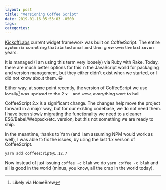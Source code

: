 ```yaml
---
layout: post
title: "Versioning Coffee Script"
date: 2019-01-16 05:53:03 -0500
tags:
categories:
---
```


[KickoffLabs](https://kickofflabs.com) current widget framework was built on CoffeeScript. The entire system is something that started small and then grew over the last seven years.

It is managed (I am using this term very loosely) via Ruby with Rake. Today, there are much better options for this in the JavaScript world for packaging and version management, but they either didn't exist when we started, or I did not know about them. 😀

Either way, at some point recently, the version of CoffeeScript we use locally[^1] was updated to the 2.x....and wow, everything went to hell.

CoffeeScript 2.x is a significant change. The changes help move the project forward in a major way, but for our existing codebase, we do not need them. I have been slowly migrating the functionality we need to a cleaner ES6/Babel/Webpack/etc. version, but this not something we are ready to ship.

In the meantime, thanks to Yarn (and I am assuming NPM would work as well), I was able to fix the issues, by using the last 1.x version of CoffeeScript.

```
yarn add coffeescript@1.12.7
```

Now instead of just issuing `coffee -c blah` we do `yarn coffee -c blah` and all is good in the world (minus, you know, all the crap in the world today).

[^1]: Likely via HomeBrew
